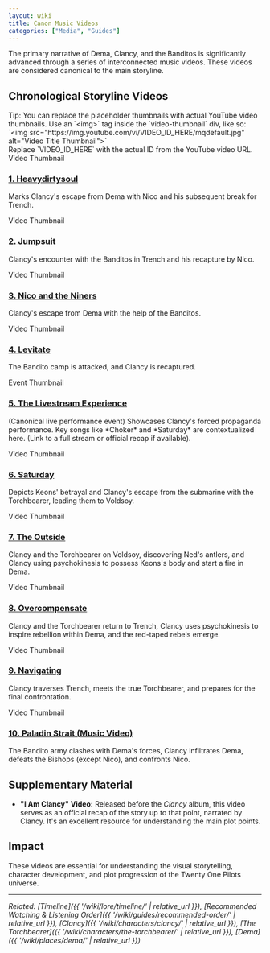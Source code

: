 ```yaml
---
layout: wiki
title: Canon Music Videos
categories: ["Media", "Guides"]
---
```


The primary narrative of Dema, Clancy, and the Banditos is significantly advanced through a series of interconnected music videos. These videos are considered canonical to the main storyline.

## <span class="tape-accent-yellow">Chronological Storyline Videos</span>

<div class="gallery-note">
  Tip: You can replace the placeholder thumbnails with actual YouTube video thumbnails.
  Use an `&lt;img&gt;` tag inside the `video-thumbnail` div, like so: <br>
  `&lt;img src="https://img.youtube.com/vi/VIDEO_ID_HERE/mqdefault.jpg" alt="Video Title Thumbnail"&gt;` <br>
  Replace `VIDEO_ID_HERE` with the actual ID from the YouTube video URL.
</div>

<div class="video-gallery-container">
  <div class="video-gallery-item">
    <div class="video-thumbnail">
      <!-- <img src="https://img.youtube.com/vi/r_9Kf0D5BTs/mqdefault.jpg" alt="Heavydirtysoul Thumbnail"> -->
      <span class="thumbnail-placeholder-text">Video Thumbnail</span></div>
    <div class="video-info">
      <h3 class="video-title"><a href="https://www.youtube.com/watch?v=r_9Kf0D5BTs" target="_blank" rel="noopener noreferrer">1. Heavydirtysoul</a></h3>
      <p class="video-description">Marks Clancy's escape from Dema with Nico and his subsequent break for Trench.</p>
    </div>
  </div>
  <div class="video-gallery-item">
    <div class="video-thumbnail"><span class="thumbnail-placeholder-text">Video Thumbnail</span></div>
    <div class="video-info">
      <h3 class="video-title"><a href="https://www.youtube.com/watch?v=UOUBW8bkjQ4" target="_blank" rel="noopener noreferrer">2. Jumpsuit</a></h3>
      <p class="video-description">Clancy's encounter with the Banditos in Trench and his recapture by Nico.</p>
    </div>
  </div>
  <div class="video-gallery-item">
    <div class="video-thumbnail"><span class="thumbnail-placeholder-text">Video Thumbnail</span></div>
    <div class="video-info">
      <h3 class="video-title"><a href="https://www.youtube.com/watch?v=u5WvAoYtsQo" target="_blank" rel="noopener noreferrer">3. Nico and the Niners</a></h3>
      <p class="video-description">Clancy's escape from Dema with the help of the Banditos.</p>
    </div>
  </div>
  <div class="video-gallery-item">
    <div class="video-thumbnail"><span class="thumbnail-placeholder-text">Video Thumbnail</span></div>
    <div class="video-info">
      <h3 class="video-title"><a href="https://www.youtube.com/watch?v=uv_1AKkeJus" target="_blank" rel="noopener noreferrer">4. Levitate</a></h3>
      <p class="video-description">The Bandito camp is attacked, and Clancy is recaptured.</p>
    </div>
  </div>
  <div class="video-gallery-item">
    <div class="video-thumbnail"><span class="thumbnail-placeholder-text">Event Thumbnail</span></div>
    <div class="video-info">
      <h3 class="video-title"><a href="https://www.youtube.com/watch?v=C-h0iM4J3TY" target="_blank" rel="noopener noreferrer">5. The Livestream Experience</a></h3>
      <p class="video-description">(Canonical live performance event) Showcases Clancy's forced propaganda performance. Key songs like *Choker* and *Saturday* are contextualized here. (Link to a full stream or official recap if available).</p>
    </div>
  </div>
  <div class="video-gallery-item">
    <div class="video-thumbnail"><span class="thumbnail-placeholder-text">Video Thumbnail</span></div>
    <div class="video-info">
      <h3 class="video-title"><a href="https://www.youtube.com/watch?v=SOlK32K1B50" target="_blank" rel="noopener noreferrer">6. Saturday</a></h3>
      <p class="video-description">Depicts Keons' betrayal and Clancy's escape from the submarine with the Torchbearer, leading them to Voldsoy.</p>
    </div>
  </div>
  <div class="video-gallery-item">
    <div class="video-thumbnail"><span class="thumbnail-placeholder-text">Video Thumbnail</span></div>
    <div class="video-info">
      <h3 class="video-title"><a href="https://www.youtube.com/watch?v=uMSV_f3m11M" target="_blank" rel="noopener noreferrer">7. The Outside</a></h3>
      <p class="video-description">Clancy and the Torchbearer on Voldsoy, discovering Ned's antlers, and Clancy using psychokinesis to possess Keons's body and start a fire in Dema.</p>
    </div>
  </div>
  <div class="video-gallery-item">
    <div class="video-thumbnail"><span class="thumbnail-placeholder-text">Video Thumbnail</span></div>
    <div class="video-info">
      <h3 class="video-title"><a href="https://www.youtube.com/watch?v=cOORDcQiRZY" target="_blank" rel="noopener noreferrer">8. Overcompensate</a></h3>
      <p class="video-description">Clancy and the Torchbearer return to Trench, Clancy uses psychokinesis to inspire rebellion within Dema, and the red-taped rebels emerge.</p>
    </div>
  </div>
  <div class="video-gallery-item">
    <div class="video-thumbnail"><span class="thumbnail-placeholder-text">Video Thumbnail</span></div>
    <div class="video-info">
      <h3 class="video-title"><a href="https://www.youtube.com/watch?v=_mkiM0L2gLg" target="_blank" rel="noopener noreferrer">9. Navigating</a></h3>
      <p class="video-description">Clancy traverses Trench, meets the true Torchbearer, and prepares for the final confrontation.</p>
    </div>
  </div>
  <div class="video-gallery-item">
    <div class="video-thumbnail"><span class="thumbnail-placeholder-text">Video Thumbnail</span></div>
    <div class="video-info">
      <h3 class="video-title"><a href="https://www.youtube.com/watch?v=V51m330fO9E" target="_blank" rel="noopener noreferrer">10. Paladin Strait (Music Video)</a></h3>
      <p class="video-description">The Bandito army clashes with Dema's forces, Clancy infiltrates Dema, defeats the Bishops (except Nico), and confronts Nico.</p>
    </div>
  </div>
</div>


## <span class="tape-accent-red">Supplementary Material</span>

*   **"I Am Clancy" Video:** Released before the *Clancy* album, this video serves as an official recap of the story up to that point, narrated by Clancy. It's an excellent resource for understanding the main plot points.

## <span class="tape-accent-yellow">Impact</span>

These videos are essential for understanding the visual storytelling, character development, and plot progression of the Twenty One Pilots universe.

---

*Related: [Timeline]({{ '/wiki/lore/timeline/' | relative_url }}), [Recommended Watching & Listening Order]({{ '/wiki/guides/recommended-order/' | relative_url }}), [Clancy]({{ '/wiki/characters/clancy/' | relative_url }}), [The Torchbearer]({{ '/wiki/characters/the-torchbearer/' | relative_url }}), [Dema]({{ '/wiki/places/dema/' | relative_url }})*